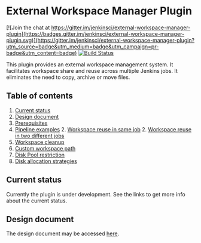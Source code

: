 # External Workspace Manager Plugin

[![Join the chat at https://gitter.im/jenkinsci/external-workspace-manager-plugin](https://badges.gitter.im/jenkinsci/external-workspace-manager-plugin.svg)](https://gitter.im/jenkinsci/external-workspace-manager-plugin?utm_source=badge&utm_medium=badge&utm_campaign=pr-badge&utm_content=badge)
[![Build Status](https://ci.jenkins.io/buildStatus/icon?job=Plugins/external-workspace-manager-plugin/master)](https://ci.jenkins.io/job/Plugins/job/external-workspace-manager-plugin/job/master/)

This plugin provides an external workspace management system.
It facilitates workspace share and reuse across multiple Jenkins jobs.
It eliminates the need to copy, archive or move files.

## Table of contents
1. [Current status](#current-status)
1. [Design document](#design-document)
1. [Prerequisites](doc/PREREQUISITES.md)
1. [Pipeline examples](doc/PIPELINE_EXAMPLES.md)
    2. [Workspace reuse in same job](doc/PIPELINE_EXAMPLES.md#workspace-reuse-in-same-job)
    2. [Workspace reuse in two different jobs](doc/PIPELINE_EXAMPLES.md#workspace-reuse-in-two-different-jobs)
1. [Workspace cleanup](doc/WORKSPACE_CLEANUP.md)
1. [Custom workspace path](doc/CUSTOM_WORKSPACE_PATH.md)
1. [Disk Pool restriction](doc/DISK_POOL_RESTRICTION.md)
1. [Disk allocation strategies](doc/ALLOCATION_STRATEGIES.md)

## Current status

Currently the plugin is under development. See the links to get more info about the current status.

## Design document

The design document may be accessed [here](https://docs.google.com/document/d/1yiisnsR7qg3XEEvch8vocWbitSUCZcoQ-pfzEVFg1eA/edit?usp=sharing).

